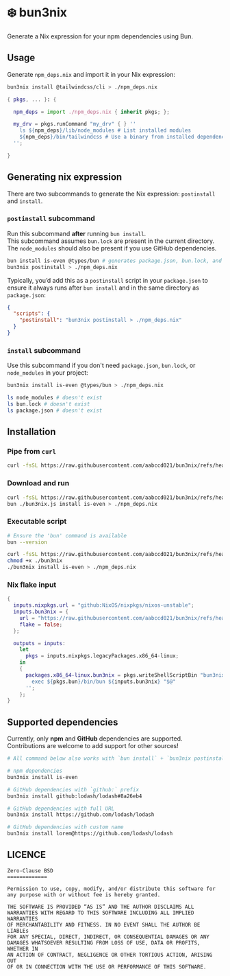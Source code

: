 # :snowflake: bun3nix

Generate a Nix expression for your npm dependencies using Bun.

## Usage

Generate `npm_deps.nix` and import it in your Nix expression:

```sh
bun3nix install @tailwindcss/cli > ./npm_deps.nix
```

```nix
{ pkgs, ... }: {

  npm_deps = import ./npm_deps.nix { inherit pkgs; };

  my_drv = pkgs.runCommand "my_drv" { } ''
    ls ${npm_deps}/lib/node_modules # List installed modules
    ${npm_deps}/bin/tailwindcss # Use a binary from installed dependencies
  '';

}
```

## Generating nix expression

There are two subcommands to generate the Nix expression: `postinstall` and `install`.

### `postinstall` subcommand

Run this subcommand **after** running `bun install`.  
This subcommand assumes `bun.lock` are present in the current directory.
The `node_modules` should also be present if you use GitHub dependencies.

```sh
bun install is-even @types/bun # generates package.json, bun.lock, and node_modules
bun3nix postinstall > ./npm_deps.nix
```

Typically, you’d add this as a `postinstall` script in your `package.json` to ensure it always runs
after `bun install` and in the same directory as `package.json`:

```json
{
  "scripts": {
    "postinstall": "bun3nix postinstall > ./npm_deps.nix"
  }
}
```

### `install` subcommand

Use this subcommand if you don't need `package.json`, `bun.lock`, or `node_modules` in your project:

```sh
bun3nix install is-even @types/bun > ./npm_deps.nix

ls node_modules # doesn't exist
ls bun.lock # doesn't exist
ls package.json # doesn't exist
```

## Installation

### Pipe from `curl`

```sh
curl -fsSL https://raw.githubusercontent.com/aabccd021/bun3nix/refs/heads/main/index.js | bun - install is-even > ./npm_deps.nix
```

### Download and run

```sh
curl -fsSL https://raw.githubusercontent.com/aabccd021/bun3nix/refs/heads/main/index.js -o ./bun3nix.js
bun ./bun3nix.js install is-even > ./npm_deps.nix
```

### Executable script

```sh
# Ensure the 'bun' command is available
bun --version

curl -fsSL https://raw.githubusercontent.com/aabccd021/bun3nix/refs/heads/main/index.js -o ./bun3nix
chmod +x ./bun3nix
./bun3nix install is-even > ./npm_deps.nix
```

### Nix flake input

```nix
{
  inputs.nixpkgs.url = "github:NixOS/nixpkgs/nixos-unstable";
  inputs.bun3nix = {
    url = "https://raw.githubusercontent.com/aabccd021/bun3nix/refs/heads/main/index.js";
    flake = false;
  };

  outputs = inputs:
    let
      pkgs = inputs.nixpkgs.legacyPackages.x86_64-linux;
    in
    {
      packages.x86_64-linux.bun3nix = pkgs.writeShellScriptBin "bun3nix" ''
        exec ${pkgs.bun}/bin/bun ${inputs.bun3nix} "$@"
      '';
    };
}
```

## Supported dependencies

Currently, only **npm** and **GitHub** dependencies are supported.  
Contributions are welcome to add support for other sources!

```sh
# All command below also works with `bun install` + `bun3nix postinstall`

# npm dependencies
bun3nix install is-even

# GitHub dependencies with `github:` prefix
bun3nix install github:lodash/lodash#8a26eb4

# GitHub dependencies with full URL
bun3nix install https://github.com/lodash/lodash

# GitHub dependencies with custom name
bun3nix install lorem@https://github.com/lodash/lodash
```

## LICENCE

```
Zero-Clause BSD
=============

Permission to use, copy, modify, and/or distribute this software for
any purpose with or without fee is hereby granted.

THE SOFTWARE IS PROVIDED “AS IS” AND THE AUTHOR DISCLAIMS ALL
WARRANTIES WITH REGARD TO THIS SOFTWARE INCLUDING ALL IMPLIED WARRANTIES
OF MERCHANTABILITY AND FITNESS. IN NO EVENT SHALL THE AUTHOR BE LIABLEs
FOR ANY SPECIAL, DIRECT, INDIRECT, OR CONSEQUENTIAL DAMAGES OR ANY
DAMAGES WHATSOEVER RESULTING FROM LOSS OF USE, DATA OR PROFITS, WHETHER IN
AN ACTION OF CONTRACT, NEGLIGENCE OR OTHER TORTIOUS ACTION, ARISING OUT
OF OR IN CONNECTION WITH THE USE OR PERFORMANCE OF THIS SOFTWARE.
```
